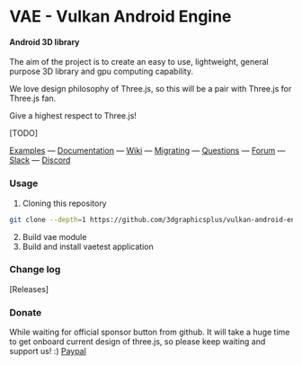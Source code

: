 VAE - Vulkan Android Engine
========
#### Android 3D library ####

The aim of the project is to create an easy to use, lightweight, general purpose 3D library and gpu computing capability.

We love design philosophy of Three.js, so this will be a pair with Three.js for Three.js fan.

Give a highest respect to Three.js!

[TODO]

[Examples]() &mdash;
[Documentation]() &mdash;
[Wiki]() &mdash;
[Migrating]() &mdash;
[Questions]() &mdash;
[Forum]() &mdash;
[Slack]() &mdash;
[Discord]()

### Usage ###

1. Cloning this repository

```sh
git clone --depth=1 https://github.com/3dgraphicsplus/vulkan-android-engine.git
```

2. Build vae module
3. Build and install vaetest application

### Change log ###

[Releases]


### Donate ###
While waiting for official sponsor button from github.
It will take a huge time to get onboard current design of three.js, so please keep waiting and support us! :)
[Paypal](https://paypal.me/3dgraphicsplus)
